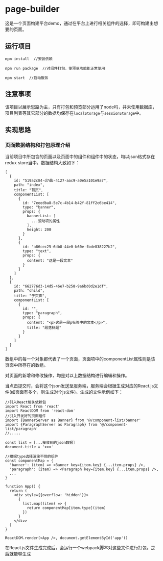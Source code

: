 # page-builder

这是一个页面构建平台demo，通过在平台上进行相关组件的选择，即可构建出想要的页面。


## 运行项目

```
npm install  //安装依赖

npm run package  //对组件打包，使预览功能能正常使用

npm start  //启动服务
```

## 注意事项

该项目以展示思路为主，只有打包和预览部分运用了node吗，并未使用数据库，项目列表等其它部分的数据均保存在``localStorage``与``sessionStorage``中。

## 实现思路


### 页面数据结构和打包原理介绍

当前项目中所包含的页面以及页面中的组件和组件中的状态，均以json格式存在redux store当中。数据结构大致如下：

```
[
  {
    id: "519a2c84-d7db-4127-aac9-a0e5a101e9a7",
    path: "index",
    title: "首页",
    componentList: [
      {
        id: "7eeedba8-5e7c-4b14-b42f-81ff2c6be414",
        type: "banner",
        props: {
          bannerList: [
            ...滚动项的属性
          ],
          height: 200
        }
      },
      {
        id: "a86cec25-6db8-44e0-b60e-fbde838227b2",
        type: "text",
        props: {
          content: "这是一段文本"
        }
      }
    ]
  },
  {
    id: "662776d3-14d5-46e7-b258-9a6bd0d2e1df",
    path: "child",
    title: "子页面",
    componentList: [
      {
        id: "",
        type: "paragraph",
        props: {
          content: "<p>这是一段p标签中的文本</p>",
          title: "段落标题"
        }
      }
    ]
  }
]
```

数组中的每一个对象都代表了一个页面，页面项中的componentList属性则是该页面中所存在的数组。

对页面的新增和修改操作，均是对以上数据结构进行编辑和操作。

当点击提交时，会将这个json发送至服务端，服务端会根据生成对应的React.js文件(如页面有多个，则生成对个js文件)。生成的文件示例如下：

```
//引入React相关依赖包
import React from 'react'
import ReactDOM from 'react-dom'
//引入开发好的页面组件
import {BannerServer as Banner} from '@/component-list/banner'
import {ParagraphServer as Paragraph} from '@/component-list/paragraph'
//.....

const list = [...接收到的json数据]
document.title = 'xxx'

//根据type选择渲染不同的组件
const componentMap = {
  'banner': (item) => <Banner key={item.key} {...item.props} />,
  'paragraph': (item) => <Paragraph key={item.key} {...item.props} />,
  ...
}

function App() {
  return (
    <div style={{overflow: 'hidden'}}>
      {
        list.map((item) => {
          return componentMap[item.type](item)
        })
      }
    </div>
  )
}

ReactDOM.render(<App />, document.getElementById('app'))
```

在React.js文件生成完成后，会运行一个webpack脚本对这些文件进行打包，之后就能够生成